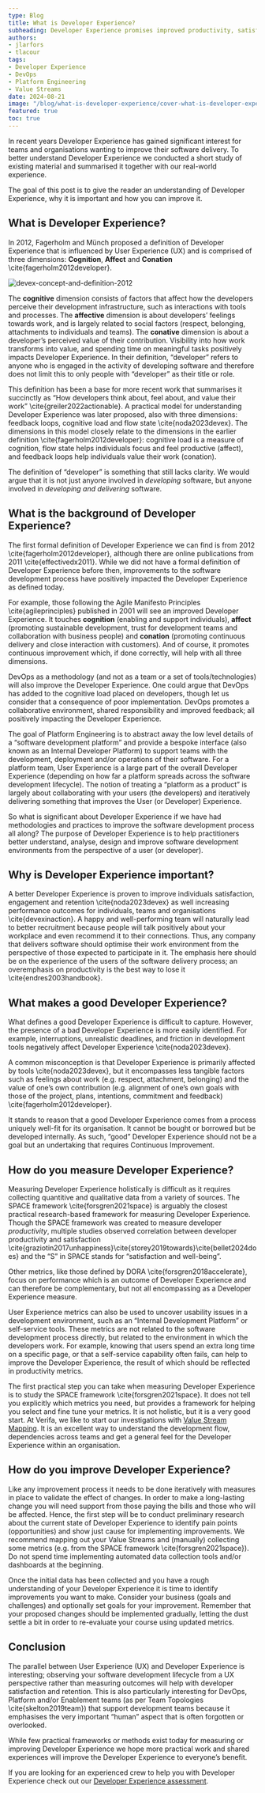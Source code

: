 ```yaml
---
type: Blog
title: What is Developer Experience?
subheading: Developer Experience promises improved productivity, satisfaction, engagement and retention of development teams. We conducted a study of existing material and in this post we share the summary together with our real-world experience.
authors:
- jlarfors
- tlacour
tags:
- Developer Experience
- DevOps
- Platform Engineering
- Value Streams
date: 2024-08-21
image: "/blog/what-is-developer-experience/cover-what-is-developer-experience.png"
featured: true
toc: true
---
```


In recent years Developer Experience has gained significant interest for teams and organisations wanting to improve their software delivery. To better understand Developer Experience we conducted a short study of existing material and summarised it together with our real-world experience.

The goal of this post is to give the reader an understanding of Developer Experience, why it is important and how you can improve it.

## What is Developer Experience?

In 2012, Fagerholm and Münch proposed a definition of Developer Experience that is influenced by User Experience (UX) and is comprised of three dimensions: **Cognition**, **Affect** and **Conation** \cite{fagerholm2012developer}.

![devex-concept-and-definition-2012](/blog/what-is-developer-experience/devex-concenpt-def-2012.png)

The **cognitive** dimension consists of factors that affect how the developers perceive their development infrastructure, such as interactions with tools and processes. The **affective** dimension is about developers’ feelings towards work, and is largely related to social factors (respect, belonging, attachments to individuals and teams). The **conative** dimension is about a developer’s perceived value of their contribution. Visibility into how work transforms into value, and spending time on meaningful tasks positively impacts Developer Experience. In their definition, “developer” refers to anyone who is engaged in the activity of developing software and therefore does not limit this to only people with “developer” as their title or role.

This definition has been a base for more recent work that summarises it succinctly as “How developers think about, feel about, and value their work” \cite{greiler2022actionable}. A practical model for understanding Developer Experience was later proposed, also with three dimensions: feedback loops, cognitive load and flow state \cite{noda2023devex}. The dimensions in this model closely relate to the dimensions in the earlier definition \cite{fagerholm2012developer}: cognitive load is a measure of cognition, flow state helps individuals focus and feel productive (affect), and feedback loops help individuals value their work (conation).

The definition of “developer” is something that still lacks clarity. We would argue that it is not just anyone involved in *developing* software, but anyone involved in *developing and delivering* software.

## What is the background of Developer Experience?

The first formal definition of Developer Experience we can find is from 2012 \cite{fagerholm2012developer}, although there are online publications from 2011 \cite{effectivedx2011}. While we did not have a formal definition of Developer Experience before then, improvements to the software development process have positively impacted the Developer Experience as defined today.

For example, those following the Agile Manifesto Principles \cite{agileprinciples} published in 2001 will see an improved Developer Experience. It touches **cognition** (enabling and support individuals), **affect** (promoting sustainable development, trust for development teams and collaboration with business people) and **conation** (promoting continuous delivery and close interaction with customers). And of course, it promotes continuous improvement which, if done correctly, will help with all three dimensions.

DevOps as a methodology (and not as a team or a set of tools/technologies) will also improve the Developer Experience.  One could argue that DevOps has added to the cognitive load placed on developers, though let us consider that a consequence of poor implementation. DevOps promotes a collaborative environment, shared responsibility and improved feedback; all positively impacting the Developer Experience.

The goal of Platform Engineering is to abstract away the low level details of a “software development platform” and provide a bespoke interface (also known as an Internal Developer Platform) to support teams with the development, deployment and/or operations of their software. For a platform team, User Experience is a large part of the overall Developer Experience (depending on how far a platform spreads across the software development lifecycle). The notion of treating a “platform as a product” is largely about collaborating with your users (the developers) and iteratively delivering something that improves the User (or Developer) Experience.

So what is significant about Developer Experience if we have had methodologies and practices to improve the software development process all along? The purpose of Developer Experience is to help practitioners better understand, analyse, design and improve software development environments from the perspective of a user (or developer).

## Why is Developer Experience important?

A better Developer Experience is proven to improve individuals satisfaction, engagement and retention \cite{noda2023devex} as well increasing performance outcomes for individuals, teams and organisations \cite{devexinaction}. A happy and well-performing team will naturally lead to better recruitment because people will talk positively about your workplace and even recommend it to their connections. Thus, any company that delivers software should optimise their work environment from the perspective of those expected to participate in it. The emphasis here should be on the experience of the users of the software delivery process; an overemphasis on productivity is the best way to lose it \cite{endres2003handbook}.

## What makes a good Developer Experience?

What defines a good Developer Experience is difficult to capture. However, the presence of a bad Developer Experience is more easily identified. For example, interruptions, unrealistic deadlines, and friction in development tools negatively affect Developer Experience \cite{noda2023devex}.

A common misconception is that Developer Experience is primarily affected by tools \cite{noda2023devex}, but it encompasses less tangible factors such as feelings about work (e.g. respect, attachment, belonging) and the value of one’s own contribution (e.g. alignment of one’s own goals with those of the project, plans, intentions, commitment and feedback) \cite{fagerholm2012developer}.

It stands to reason that a good Developer Experience comes from a process uniquely well-fit for its organisation. It cannot be bought or borrowed but be developed internally. As such, “good” Developer Experience should not be a goal but an undertaking that requires Continuous Improvement.

## How do you measure Developer Experience?

Measuring Developer Experience holistically is difficult as it requires collecting quantitive and qualitative data from a variety of sources. The SPACE framework \cite{forsgren2021space} is arguably the closest practical research-based framework for measuring Developer Experience. Though the SPACE framework was created to measure developer *productivity*, multiple studies observed correlation between developer productivity and satisfaction \cite{graziotin2017unhappiness}\cite{storey2019towards}\cite{bellet2024does} and the “S” in SPACE stands for “satisfaction and well-being”.

Other metrics, like those defined by DORA \cite{forsgren2018accelerate}, focus on performance which is an outcome of Developer Experience and can therefore be complementary, but not all encompassing as a Developer Experience measure.

User Experience metrics can also be used to uncover usability issues in a development environment, such as an “Internal Development Platform” or self-service tools. These metrics are not related to the software development process directly, but related to the environment in which the developers work. For example, knowing that users spend an extra long time on a specific page, or that a self-service capability often fails, can help to improve the Developer Experience, the result of which should be reflected in productivity metrics.

The first practical step you can take when measuring Developer Experience is to study the SPACE framework \cite{forsgren2021space}. It does not tell you explicitly which metrics you need, but provides a framework for helping you select and fine tune your metrics. It is not holistic, but it is a very good start. At Verifa, we like to start our investigations with [Value Stream Mapping](/services/assessments/value-streams/). It is an excellent way to understand the development flow, dependencies across teams and get a general feel for the Developer Experience within an organisation.

## How do you improve Developer Experience?

Like any improvement process it needs to be done iteratively with measures in place to validate the effect of changes. In order to make a long-lasting change you will need support from those paying the bills and those who will be affected. Hence, the first step will be to conduct preliminary research about the current state of Developer Experience to identify pain points (opportunities) and show just cause for implementing improvements. We recommend mapping out your Value Streams and (manually) collecting some metrics (e.g. from the SPACE framework \cite{forsgren2021space}). Do not spend time implementing automated data collection tools and/or dashboards at the beginning.

Once the initial data has been collected and you have a rough understanding of your Developer Experience it is time to identify improvements you want to make. Consider your business (goals and challenges) and optionally set goals for your improvement. Remember that your proposed changes should be implemented gradually, letting the dust settle a bit in order to re-evaluate your course using updated metrics.

## Conclusion

The parallel between User Experience (UX) and Developer Experience is interesting; observing your software development lifecycle from a UX perspective rather than measuring outcomes will help with developer satisfaction and retention. This is also particularly interesting for DevOps, Platform and/or Enablement teams (as per Team Topologies \cite{skelton2019team}) that support development teams because it emphasises the very important “human” aspect that is often forgotten or overlooked.

While few practical frameworks or methods exist today for measuring or improving Developer Experience we hope more practical work and shared experiences will  improve the Developer Experience to everyone’s benefit.

If you are looking for an experienced crew to help you with Developer Experience check out our [Developer Experience assessment](/services/assessments/developer-experience/).
